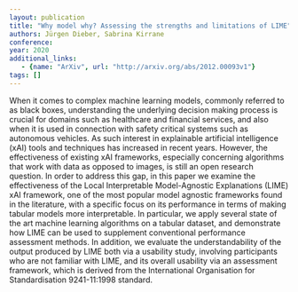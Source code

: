 ```yaml
---
layout: publication
title: "Why model why? Assessing the strengths and limitations of LIME"
authors: Jürgen Dieber, Sabrina Kirrane
conference: 
year: 2020
additional_links: 
   - {name: "ArXiv", url: "http://arxiv.org/abs/2012.00093v1"}
tags: []
---
```

When it comes to complex machine learning models, commonly referred to as
black boxes, understanding the underlying decision making process is crucial
for domains such as healthcare and financial services, and also when it is used
in connection with safety critical systems such as autonomous vehicles. As such
interest in explainable artificial intelligence (xAI) tools and techniques has
increased in recent years. However, the effectiveness of existing xAI
frameworks, especially concerning algorithms that work with data as opposed to
images, is still an open research question. In order to address this gap, in
this paper we examine the effectiveness of the Local Interpretable
Model-Agnostic Explanations (LIME) xAI framework, one of the most popular model
agnostic frameworks found in the literature, with a specific focus on its
performance in terms of making tabular models more interpretable. In
particular, we apply several state of the art machine learning algorithms on a
tabular dataset, and demonstrate how LIME can be used to supplement
conventional performance assessment methods. In addition, we evaluate the
understandability of the output produced by LIME both via a usability study,
involving participants who are not familiar with LIME, and its overall
usability via an assessment framework, which is derived from the International
Organisation for Standardisation 9241-11:1998 standard.